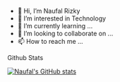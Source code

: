 - 👋 Hi, I’m Naufal Rizky
- 👀 I’m interested in Technology
- 🌱 I’m currently learning ...
- 💞️ I’m looking to collaborate on ...
- 📫 How to reach me ...

Github Stats

[![Naufal's GitHub stats](https://github-readme-stats.vercel.app/api?username=naufal-rizky&show_icons=true&theme=radical)](https://github.com/naufal-rizky/github-readme-stats)
<!---
naufal-rizky/naufal-rizky is a ✨ special ✨ repository because its `README.md` (this file) appears on your GitHub profile.
You can click the Preview link to take a look at your changes.
--->
